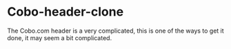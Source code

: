 # Cobo-header-clone
The Cobo.com header is a very complicated, this is one of the ways to get it done, it may seem a bit complicated.
